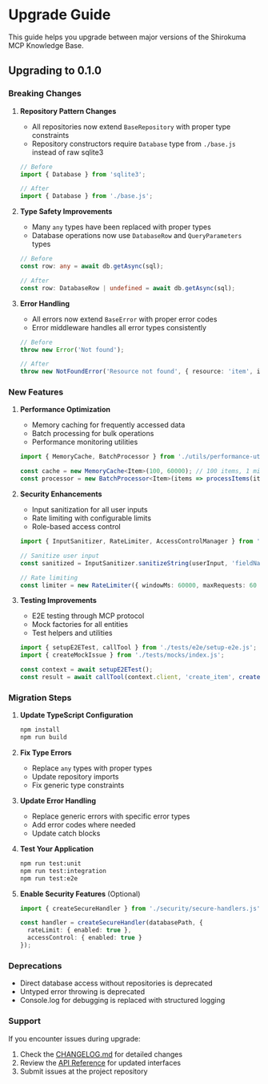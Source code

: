 # Upgrade Guide

This guide helps you upgrade between major versions of the Shirokuma MCP Knowledge Base.

## Upgrading to 0.1.0

### Breaking Changes

1. **Repository Pattern Changes**
   - All repositories now extend `BaseRepository` with proper type constraints
   - Repository constructors require `Database` type from `./base.js` instead of raw sqlite3

   ```typescript
   // Before
   import { Database } from 'sqlite3';
   
   // After
   import { Database } from './base.js';
   ```

2. **Type Safety Improvements**
   - Many `any` types have been replaced with proper types
   - Database operations now use `DatabaseRow` and `QueryParameters` types
   
   ```typescript
   // Before
   const row: any = await db.getAsync(sql);
   
   // After
   const row: DatabaseRow | undefined = await db.getAsync(sql);
   ```

3. **Error Handling**
   - All errors now extend `BaseError` with proper error codes
   - Error middleware handles all error types consistently
   
   ```typescript
   // Before
   throw new Error('Not found');
   
   // After
   throw new NotFoundError('Resource not found', { resource: 'item', id: 123 });
   ```

### New Features

1. **Performance Optimization**
   - Memory caching for frequently accessed data
   - Batch processing for bulk operations
   - Performance monitoring utilities
   
   ```typescript
   import { MemoryCache, BatchProcessor } from './utils/performance-utils.js';
   
   const cache = new MemoryCache<Item>(100, 60000); // 100 items, 1 minute TTL
   const processor = new BatchProcessor<Item>(items => processItems(items), 10, 100);
   ```

2. **Security Enhancements**
   - Input sanitization for all user inputs
   - Rate limiting with configurable limits
   - Role-based access control
   
   ```typescript
   import { InputSanitizer, RateLimiter, AccessControlManager } from './security/index.js';
   
   // Sanitize user input
   const sanitized = InputSanitizer.sanitizeString(userInput, 'fieldName');
   
   // Rate limiting
   const limiter = new RateLimiter({ windowMs: 60000, maxRequests: 60 });
   ```

3. **Testing Improvements**
   - E2E testing through MCP protocol
   - Mock factories for all entities
   - Test helpers and utilities
   
   ```typescript
   import { setupE2ETest, callTool } from './tests/e2e/setup-e2e.js';
   import { createMockIssue } from './tests/mocks/index.js';
   
   const context = await setupE2ETest();
   const result = await callTool(context.client, 'create_item', createMockIssue());
   ```

### Migration Steps

1. **Update TypeScript Configuration**
   ```bash
   npm install
   npm run build
   ```

2. **Fix Type Errors**
   - Replace `any` types with proper types
   - Update repository imports
   - Fix generic type constraints

3. **Update Error Handling**
   - Replace generic errors with specific error types
   - Add error codes where needed
   - Update catch blocks

4. **Test Your Application**
   ```bash
   npm run test:unit
   npm run test:integration
   npm run test:e2e
   ```

5. **Enable Security Features** (Optional)
   ```typescript
   import { createSecureHandler } from './security/secure-handlers.js';
   
   const handler = createSecureHandler(databasePath, {
     rateLimit: { enabled: true },
     accessControl: { enabled: true }
   });
   ```

### Deprecations

- Direct database access without repositories is deprecated
- Untyped error throwing is deprecated
- Console.log for debugging is replaced with structured logging

### Support

If you encounter issues during upgrade:
1. Check the [CHANGELOG.md](./CHANGELOG.md) for detailed changes
2. Review the [API Reference](./api-reference.md) for updated interfaces
3. Submit issues at the project repository